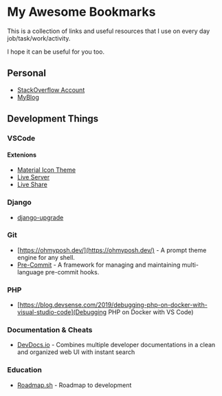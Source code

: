 # My Awesome Bookmarks

This is a collection of links and useful resources that I use on
every day job/task/work/activity.

I hope it can be useful for you too.

## Personal

* [StackOverflow Account](https://stackoverflow.com/users/830105/blackat-net)
* [MyBlog](https://salvorapi.blogspot.it)

## Development Things

### VSCode

#### Extenions

* [Material Icon Theme](https://marketplace.visualstudio.com/items?itemName=PKief.material-icon-theme)
* [Live Server](https://marketplace.visualstudio.com/items?itemName=ritwickdey.LiveServer)
* [Live Share](https://marketplace.visualstudio.com/items?itemName=MS-vsliveshare.vsliveshare)

### Django

* [django-upgrade](https://github.com/adamchainz/django-upgrade)

### Git

* [https://ohmyposh.dev/](https://ohmyposh.dev/) - A prompt theme engine for any shell.
* [Pre-Commit](https://pre-commit.com/) - A framework for managing and maintaining multi-language pre-commit hooks.

### PHP

* [https://blog.devsense.com/2019/debugging-php-on-docker-with-visual-studio-code](Debugging PHP on Docker with VS Code)

### Documentation & Cheats

* [DevDocs.io](https://devdocs.io/) - Combines multiple developer documentations in a clean and organized web UI with instant search

### Education

* [Roadmap.sh](https://roadmap.sh/) - Roadmap to development
